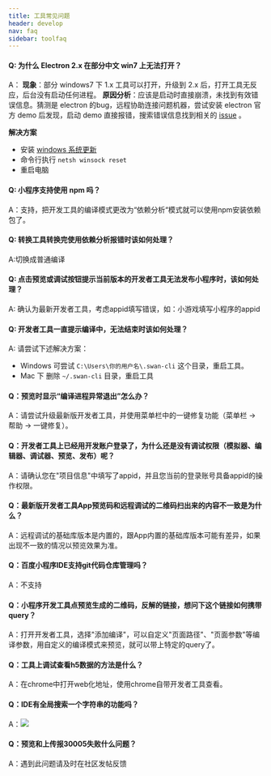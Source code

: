 ```yaml
---
title: 工具常见问题
header: develop
nav: faq
sidebar: toolfaq
---
```

 

#### Q: 为什么 Electron 2.x 在部分中文 win7 上无法打开？

A：
**现象**：部分 windows7 下 1.x 工具可以打开，升级到 2.x 后，打开工具无反应，后台没有启动任何进程。
**原因分析**：应该是启动时直接崩溃，未找到有效错误信息。猜测是 electron 的bug，远程协助连接问题机器，尝试安装 electron 官方 demo 后发现，启动 demo 直接报错，搜索错误信息找到相关的 [issue](https://github.com/electron/electron/issues/12980) 。

**解决方案**

 - 安装 [windows 系统更新](https://support.microsoft.com/en-us/help/4343900/windows-7-update-kb4343900)
 - 命令行执行 `netsh winsock reset`
 - 重启电脑


#### Q: 小程序支持使用 npm 吗？

A：支持，把开发工具的编译模式更改为“依赖分析“模式就可以使用npm安装依赖包了。


#### Q: 转换工具转换完使用依赖分析报错时该如何处理？

A:切换成普通编译


#### Q: 点击预览或调试按钮提示当前版本的开发者工具无法发布小程序时，该如何处理？

A: 确认为最新开发者工具，考虑appid填写错误，如：小游戏填写小程序的appid

#### Q: 开发者工具一直提示编译中，无法结束时该如何处理？

A: 请尝试下述解决方案：
* Windows 可尝试 `C:\Users\你的用户名\.swan-cli` 这个目录，重启工具。
* Mac 下 删除 `~/.swan-cli` 目录，重启工具

#### Q：预览时显示“编译进程异常退出”怎么办？

A：请尝试升级最新版开发者工具，并使用菜单栏中的一键修复功能（菜单栏 -> 帮助 -> 一键修复）。

#### Q：开发者工具上已经用开发账户登录了，为什么还是没有调试权限（模拟器、编辑器、调试器、预览、发布）呢？

A：请确认您在"项目信息"中填写了appid，并且您当前的登录账号具备appid的操作权限。

#### Q：最新版开发者工具App预览码和远程调试的二维码扫出来的内容不一致是为什么？

A：远程调试的基础库版本是内置的，跟App内置的基础库版本可能有差异，如果出现不一致的情况以预览效果为准。

#### Q：百度小程序IDE支持git代码仓库管理吗？

A：不支持

#### Q：小程序开发工具点预览生成的二维码，反解的链接，想问下这个链接如何携带query？

A：打开开发者工具，选择"添加编译"，可以自定义"页面路径"、"页面参数"等编译参数，用自定义的编译模式来预览，就可以带上特定的query了。

####  Q：工具上调试查看h5数据的方法是什么？

A：在chrome中打开web化地址，使用chrome自带开发者工具查看。

 

#### Q：IDE有全局搜索一个字符串的功能吗？


A：![](../../../img/faq/tool1.png)

#### Q：预览和上传报30005失败什么问题？

A：遇到此问题请及时在社区发帖反馈

